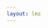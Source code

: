 ```yaml
---
layout: lms
---
```


<script>
// Without jQuery
// Define a convenience method and use it
var ready = (callback) => {
  if (document.readyState != "loading") callback();
  else document.addEventListener("DOMContentLoaded", callback);
}

ready(() => { 
  readUser(_user.uid);
});

window.onload = readUser()
</script>
